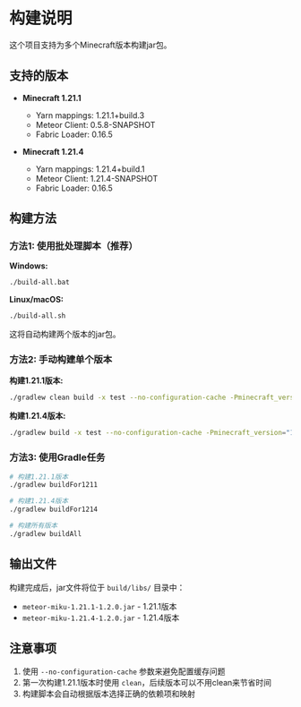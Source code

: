 # 构建说明

这个项目支持为多个Minecraft版本构建jar包。

## 支持的版本

- **Minecraft 1.21.1**
  - Yarn mappings: 1.21.1+build.3
  - Meteor Client: 0.5.8-SNAPSHOT
  - Fabric Loader: 0.16.5

- **Minecraft 1.21.4**
  - Yarn mappings: 1.21.4+build.1
  - Meteor Client: 1.21.4-SNAPSHOT
  - Fabric Loader: 0.16.5

## 构建方法

### 方法1: 使用批处理脚本（推荐）

**Windows:**
```bash
./build-all.bat
```

**Linux/macOS:**
```bash
./build-all.sh
```

这将自动构建两个版本的jar包。

### 方法2: 手动构建单个版本

**构建1.21.1版本:**
```bash
./gradlew clean build -x test --no-configuration-cache -Pminecraft_version="1.21.1"
```

**构建1.21.4版本:**
```bash
./gradlew build -x test --no-configuration-cache -Pminecraft_version="1.21.4"
```

### 方法3: 使用Gradle任务

```bash
# 构建1.21.1版本
./gradlew buildFor1211

# 构建1.21.4版本
./gradlew buildFor1214

# 构建所有版本
./gradlew buildAll
```

## 输出文件

构建完成后，jar文件将位于 `build/libs/` 目录中：

- `meteor-miku-1.21.1-1.2.0.jar` - 1.21.1版本
- `meteor-miku-1.21.4-1.2.0.jar` - 1.21.4版本

## 注意事项

1. 使用 `--no-configuration-cache` 参数来避免配置缓存问题
2. 第一次构建1.21.1版本时使用 `clean`，后续版本可以不用clean来节省时间
3. 构建脚本会自动根据版本选择正确的依赖项和映射
